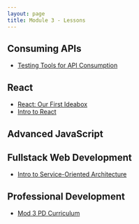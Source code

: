 ```yaml
---
layout: page
title: Module 3 - Lessons
---
```

<!-- Comment the following lessons in as they are updated and deemed ready to go! -->

## Consuming APIs
<!-- * [Many To Many Relationship](.) -->
<!-- * [Authorization](.) -->
* [Testing Tools for API Consumption](./testing_tools_for_api_consumption)
<!-- * [Refactoring Patterns for API Consumption](.) -->

## React
* [React: Our First Ideabox](./react_ideabox)
* [Intro to React](./intro_to_react)
<!-- * [Network Requests: GET & POST](.) -->
<!-- * [React: Advanced Data Management](.) -->


## Advanced JavaScript
<!-- * [Intro To Accessibility](.)
* [Intro to Cypress Testing](.)
* [CORS Workshop](.)
* [FE Error Handling](.)
* [Responsiveness - Mobile Design using Bootstrap](.)
* [Async JavaScript](.)
* [Scope & Scope Chain](.) -->


## Fullstack Web Development
* [Intro to Service-Oriented Architecture](./intro_to_soa)

## Professional Development
* [Mod 3 PD Curriculum](../pd/)